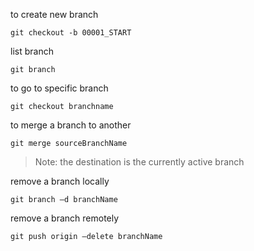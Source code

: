 to create new branch

```
git checkout -b 00001_START
```

list branch

```
git branch
```

to go to specific branch

```
git checkout branchname
```

to merge a branch to another

```
git merge sourceBranchName
```

> Note: the destination is the currently active branch

remove a branch locally

```
git branch –d branchName
```

remove a branch remotely

```
git push origin –delete branchName
```
